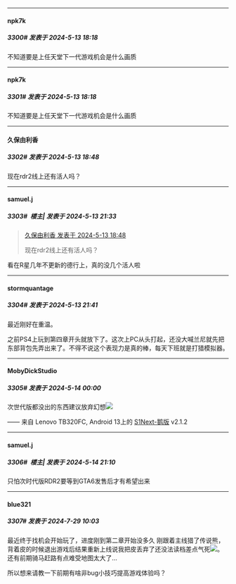 ﻿
*****

####  npk7k  
##### 3300#       发表于 2024-5-13 18:18

不知道要是上任天堂下一代游戏机会是什么画质

*****

####  npk7k  
##### 3301#       发表于 2024-5-13 18:18

不知道要是上任天堂下一代游戏机会是什么画质


*****

####  久保由利香  
##### 3302#       发表于 2024-5-13 18:48

现在rdr2线上还有活人吗？


*****

####  samuel.j  
##### 3303#         楼主| 发表于 2024-5-13 21:33

<blockquote><a href="httphttps://bbs.saraba1st.com/2b/forum.php?mod=redirect&amp;goto=findpost&amp;pid=64908011&amp;ptid=1645555" target="_blank">久保由利香 发表于 2024-5-13 18:48</a>

现在rdr2线上还有活人吗？</blockquote>
看在R星几年不更新的德行上，真的没几个活人啦


*****

####  stormquantage  
##### 3304#       发表于 2024-5-13 21:41

最近刚好在重温。

之前PS4上玩到第四章开头就放下了。这次上PC从头打起，还没大喊兰尼就先把东部背包先弄出来了。不得不说这个表现力是真的棒，每天下班就是打猎模拟器。


*****

####  MobyDickStudio  
##### 3305#       发表于 2024-5-14 00:00

次世代版都没出的东西建议放弃幻想<img src="https://static.saraba1st.com/image/smiley/face2017/048.png" referrerpolicy="no-referrer">

—— 来自 Lenovo TB320FC, Android 13上的 [S1Next-鹅版](https://github.com/ykrank/S1-Next/releases) v2.1.2


*****

####  samuel.j  
##### 3306#         楼主| 发表于 2024-5-14 21:10

只怕次时代版RDR2要等到GTA6发售后才有希望出来

*****

####  blue321  
##### 3307#       发表于 2024-7-29 10:03

最近终于找机会开始玩了，进度刚到第二章开始没多久
刚跟着主线猎了传说熊，背着皮的时候退出游戏后结果重新上线说我把皮丢弃了还没法读档差点气死<img src="https://static.saraba1st.com/image/smiley/face2017/068.png" referrerpolicy="no-referrer">。
还有前期骑马赶路有点难受地图太大了…

所以想来请教一下前期有啥非bug小技巧提高游戏体验吗？

